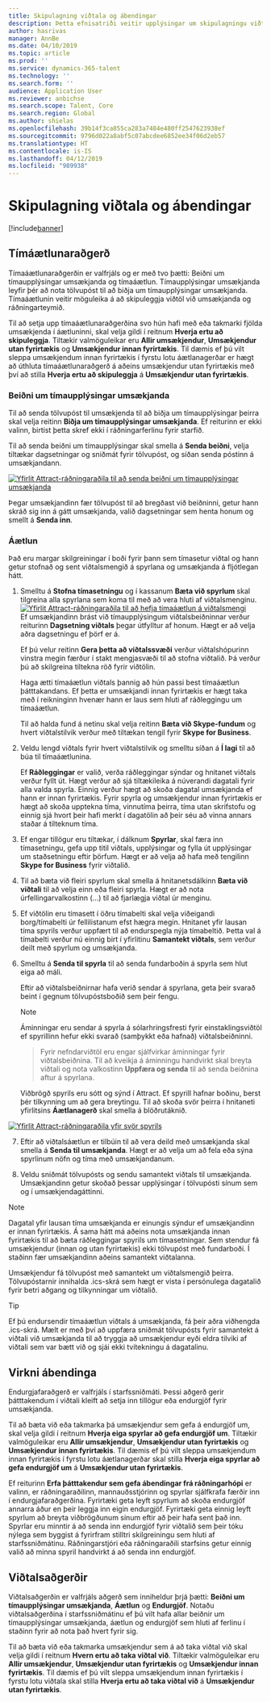 ```yaml
---
title: Skipulagning viðtala og ábendingar
description: Þetta efnisatriði veitir upplýsingar um skipulagningu viðtala og ábendingar í Attract.
author: hasrivas
manager: AnnBe
ms.date: 04/10/2019
ms.topic: article
ms.prod: ''
ms.service: dynamics-365-talent
ms.technology: ''
ms.search.form: ''
audience: Application User
ms.reviewer: anbichse
ms.search.scope: Talent, Core
ms.search.region: Global
ms.author: shielas
ms.openlocfilehash: 39b14f3ca855ca283a7484e480ff2547623938ef
ms.sourcegitcommit: 9796d022a8abf5c07abcdee6852ee34f06d2eb57
ms.translationtype: HT
ms.contentlocale: is-IS
ms.lasthandoff: 04/12/2019
ms.locfileid: "989938"
---
```

# <a name="interview-scheduling-and-feedback"></a>Skipulagning viðtala og ábendingar

[!include[banner](../includes/banner.md)]

## <a name="scheduler-activity"></a>Tímáætlunaraðgerð

Tímaáætlunaraðgerðin er valfrjáls og er með tvo þætti: Beiðni um tímaupplýsingar umsækjanda og tímaáætlun. Tímaupplýsingar umsækjanda leyfir þér að nota tölvupóst til að biðja um tímaupplýsingar umsækjanda. Tímaáætlunin veitir möguleika á að skipuleggja viðtöl við umsækjanda og ráðningarteymið.

Til að setja upp tímaáætlunaraðgerðina svo hún hafi með eða takmarki fjölda umsækjenda í áætluninni, skal velja gildi í reitnum **Hverja ertu að skipuleggja**. Tiltækir valmöguleikar eru **Allir umsækjendur**, **Umsækjendur utan fyrirtækis** og **Umsækjendur innan fyrirtækis**. Til dæmis ef þú vilt sleppa umsækjendum innan fyrirtækis í fyrstu lotu áætlanagerðar er hægt að úthluta tímaáætlunaraðgerð á aðeins umsækjendur utan fyrirtækis með því að stilla **Hverja ertu að skipuleggja** á **Umsækjendur utan fyrirtækis**.

### <a name="candidate-availability-request"></a>Beiðni um tímaupplýsingar umsækjanda

Til að senda tölvupóst til umsækjenda til að biðja um tímaupplýsingar þeirra skal velja reitinn **Biðja um tímaupplýsingar umsækjanda**. Ef reiturinn er ekki valinn, birtist þetta skref ekki í ráðningarferlinu fyrir starfið.

Til að senda beiðni um tímaupplýsingar skal smella á **Senda beiðni**, velja tiltækar dagsetningar og sniðmát fyrir tölvupóst, og síðan senda póstinn á umsækjandann.

[![Yfirlit Attract-ráðningaraðila til að senda beiðni um tímaupplýsingar umsækjanda](./media/scheduler-candidate-request.png)](./media/scheduler-candidate-request.png)

Þegar umsækjandinn fær tölvupóst til að bregðast við beiðninni, getur hann skráð sig inn á gátt umsækjanda, valið dagsetningar sem henta honum og smellt á **Senda inn**.

### <a name="schedule"></a>Áætlun
Það eru margar skilgreiningar í boði fyrir þann sem tímasetur viðtal og hann getur stofnað og sent viðtalsmengið á spyrlana og umsækjanda á fljótlegan hátt.

1. Smelltu á **Stofna tímasetningu** og í kassanum **Bæta við spyrlum** skal tilgreina alla spyrlana sem koma til með að vera hluti af viðtalsmenginu.
[![Yfirlit Attract-ráðningaraðila til að hefja tímaáætlun á viðtalsmengi](./media/schedule-start-over.png)](./media/schedule-start-over.png)   
    Ef umsækjandinn brást við tímaupplýsingum viðtalsbeiðninnar verður reiturinn **Dagsetning viðtals** þegar útfylltur af honum. Hægt er að velja aðra dagsetningu ef þörf er á.
    
    Ef þú velur reitinn **Gera þetta að viðtalssvæði** verður viðtalshópurinn vinstra megin færður í stakt mengjasvæði til að stofna viðtalið. Þá verður þú að skilgreina tiltekna röð fyrir viðtölin.
    
    Haga ætti tímaáætlun viðtals þannig að hún passi best tímaáætlun þátttakandans. Ef þetta er umsækjandi innan fyrirtækis er hægt taka með í reikninginn hvenær hann er laus sem hluti af ráðleggingu um tímaáætlun.
    
    Til að halda fund á netinu skal velja reitinn **Bæta við Skype-fundum** og hvert viðtalstilvik verður með tiltækan tengil fyrir **Skype for Business**.

2. Veldu lengd viðtals fyrir hvert viðtalstilvik og smelltu síðan á **Í lagi** til að búa til tímaáætlunina.

    Ef **Ráðleggingar** er valið, verða ráðleggingar sýndar og hnitanet viðtals verður fyllt út. Hægt verður að sjá tiltækileika á núverandi dagatali fyrir alla valda spyrla. Einnig verður hægt að skoða dagatal umsækjanda ef hann er innan fyrirtækis. Fyrir spyrla og umsækjendur innan fyrirtækis er hægt að skoða upptekna tíma, vinnutíma þeirra, tíma utan skrifstofu og einnig sjá hvort þeir hafi merkt í dagatölin að þeir séu að vinna annars staðar á tilteknum tíma. 

3. Ef engar tillögur eru tiltækar, í dálknum **Spyrlar**, skal færa inn tímasetningu, gefa upp titil viðtals, upplýsingar og fylla út upplýsingar um staðsetningu eftir þörfum. Hægt er að velja að hafa með tengilinn **Skype for Business** fyrir viðtalið.

4. Til að bæta við fleiri spyrlum skal smella á hnitanetsdálkinn **Bæta við viðtali** til að velja einn eða fleiri spyrla. Hægt er að nota úrfellingarvalkostinn (...) til að fjarlægja viðtal úr menginu.
    
5. Ef viðtölin eru tímasett í öðru tímabelti skal velja viðeigandi borg/tímabelti úr fellilistanum efst hægra megin. Hnitanet yfir lausan tíma spyrils verður uppfært til að endurspegla nýja tímabeltið. Þetta val á tímabelti verður nú einnig birt í yfirlitinu **Samantekt viðtals**, sem verður deilt með spyrlum og umsækjanda. 

6. Smelltu á **Senda til spyrla** til að senda fundarboðin á spyrla sem hlut eiga að máli.

    Eftir að viðtalsbeiðnirnar hafa verið sendar á spyrlana, geta þeir svarað beint í gegnum tölvupóstsboðið sem þeir fengu.

    >[!NOTE]
    > Áminningar eru sendar á spyrla á sólarhringsfresti fyrir einstaklingsviðtöl ef spyrillinn hefur ekki svarað (samþykkt eða hafnað) viðtalsbeiðninni.

    > Fyrir nefndarviðtöl eru engar sjálfvirkar áminningar fyrir viðtalsbeiðnina. Til að kveikja á áminningu handvirkt skal breyta viðtali og nota valkostinn **Uppfæra og senda** til að senda beiðnina aftur á spyrlana.

    Viðbrögð spyrils eru sótt og sýnd í Attract. Ef spyrill hafnar boðinu, berst þér tilkynning um að gera breytingu. Til að skoða svör þeirra í hnitaneti yfirlitsins **Áætlanagerð** skal smella á blöðrutáknið.

[![Yfirlit Attract-ráðningaraðila yfir svör spyrils](./media/schedule-interviewer-response2.png)](./media/schedule-interviewer-response2.png)

7. Eftir að viðtalsáætlun er tilbúin til að vera deild með umsækjanda skal smella á **Senda til umsækjanda**. Hægt er að velja um að fela eða sýna spyrlinum nöfn og tíma með umsækjandanum.

8. Veldu sniðmát tölvupósts og sendu samantekt viðtals til umsækjanda. Umsækjandinn getur skoðað þessar upplýsingar í tölvupósti sínum sem og í umsækjendagáttinni.
    
>[!NOTE] 
> Dagatal yfir lausan tíma umsækjanda er einungis sýndur ef umsækjandinn er innan fyrirtækis. Á sama hátt má aðeins nota umsækjanda innan fyrirtækis til að bæta ráðleggingar spyrils um tímasetningar. Sem stendur fá umsækjendur (innan og utan fyrirtækis) ekki tölvupóst með fundarboði. Í staðinn fær umsækjandinn aðeins samantekt viðtalanna.

Umsækjendur fá tölvupóst með samantekt um viðtalsmengið þeirra. Tölvupóstarnir innihalda .ics-skrá sem hægt er vista í persónulega dagatalið fyrir betri aðgang og tilkynningar um viðtalið.

>[!TIP] 
> Ef þú endursendir tímaáætlun viðtals á umsækjanda, fá þeir aðra viðhengda .ics-skrá. Mælt er með því að uppfæra sniðmát tölvupósts fyrir samantekt á viðtali við umsækjanda til að tryggja að umsækjendur eyði eldra tilviki af viðtali sem var bætt við og sjái ekki tvítekningu á dagatalinu. 

## <a name="feedback-activity"></a>Virkni ábendinga

Endurgjafaraðgerð er valfrjáls í starfssniðmáti. Þessi aðgerð gerir þátttakendum í viðtali kleift að setja inn tillögur eða endurgjöf fyrir umsækjanda. 

Til að bæta við eða takmarka þá umsækjendur sem gefa á endurgjöf um, skal velja gildi í reitnum **Hverja eiga spyrlar að gefa endurgjöf um**.  Tiltækir valmöguleikar eru **Allir umsækjendur**, **Umsækjendur utan fyrirtækis** og **Umsækjendur innan fyrirtækis**. Til dæmis ef þú vilt sleppa umsækjendum innan fyrirtækis í fyrstu lotu áætlanagerðar skal stilla **Hverja eiga spyrlar að gefa endurgjöf um** á **Umsækjendur utan fyrirtækis**.

Ef reiturinn **Erfa þátttakendur sem gefa ábendingar frá ráðningarhópi** er valinn, er ráðningaraðilinn, mannauðsstjórinn og spyrlar sjálfkrafa færðir inn í endurgjafaraðgerðina. Fyrirtæki geta leyft spyrlum að skoða endurgjöf annarra áður en þeir leggja inn eigin endurgjöf. Fyrirtæki geta einnig leyft spyrlum að breyta viðbrögðunum sínum eftir að þeir hafa sent það inn. Spyrlar eru minntir á að senda inn endurgjöf fyrir viðtalið sem þeir tóku nýlega sem byggist á fyrirfram stilltri skilgreiningu sem hluti af starfssniðmátinu. Ráðningarstjóri eða ráðningaraðili starfsins getur einnig valið að minna spyril handvirkt á að senda inn endurgjöf.

## <a name="interview-activity"></a>Viðtalsaðgerðir

Viðtalsaðgerðin er valfrjáls aðgerð sem inniheldur þrjá þætti: **Beiðni um tímaupplýsingar umsækjanda**, **Áætlun** og **Endurgjöf**. Notaðu viðtalsaðgerðina í starfssniðmátinu ef þú vilt hafa allar beiðnir um tímaupplýsingar umsækjanda, áætlun og endurgjöf sem hluti af ferlinu í staðinn fyrir að nota það hvert fyrir sig.

Til að bæta við eða takmarka umsækjendur sem á að taka viðtal við skal velja gildi í reitnum **Hvern ertu að taka viðtal við**. Tiltækir valmöguleikar eru **Allir umsækjendur**, **Umsækjendur utan fyrirtækis** og **Umsækjendur innan fyrirtækis**. Til dæmis ef þú vilt sleppa umsækjendum innan fyrirtækis í fyrstu lotu viðtala skal stilla **Hverja ertu að taka viðtal við** á **Umsækjendur utan fyrirtækis**.
